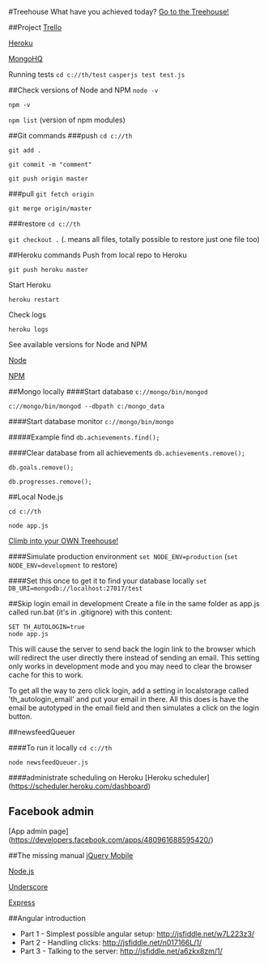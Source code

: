 #Treehouse
What have you achieved today?
[Go to the Treehouse!](http://www.treehouse.io)

##Project
[Trello](https://trello.com/b/xTuMReiw/treehouse)

[Heroku](https://api.heroku.com/myapps/treehouseapp)

[MongoHQ](https://new.mongohq.com/treehouse/mongo/treehouse/collections)

Running tests
`cd c://th/test`
`casperjs test test.js`

##Check versions of Node and NPM
`node -v`

`npm -v`

`npm list` (version of npm modules)

##Git commands
###push
`cd c://th`

`git add .`

`git commit -m "comment"`

`git push origin master`

###pull
`git fetch origin`

`git merge origin/master`

###restore
`cd c://th`

`git checkout .` (. means all files, totally possible to restore just one file too)


##Heroku commands
Push from local repo to Heroku

`git push heroku master`

Start Heroku

`heroku restart`

Check logs

`heroku logs`


See available versions for Node and NPM

[Node](http://heroku-buildpack-nodejs.s3.amazonaws.com/manifest.nodejs)

[NPM](http://heroku-buildpack-nodejs.s3.amazonaws.com/manifest.npm)


##Mongo locally
####Start database
`c://mongo/bin/mongod`

`c://mongo/bin/mongod --dbpath c:/mongo_data`


####Start database monitor
`c://mongo/bin/mongo`


#####Example find
`db.achievements.find();`

####Clear database from all achievements
`db.achievements.remove();`

`db.goals.remove();`

`db.progresses.remove();`

##Local Node.js

`cd c://th`

`node app.js`

[Climb into your OWN Treehouse!](http://localhost:1337/)

####Simulate production environment
`set NODE_ENV=production` (`set NODE_ENV=development` to restore)

####Set this once to get it to find your database locally
`set DB_URI=mongodb://localhost:27017/test`

##Skip login email in development
Create a file in the same folder as app.js called run.bat (it's in .gitignore) with this content:

    SET TH_AUTOLOGIN=true
    node app.js

This will cause the server to send back the login link to the browser which will redirect the user directly there instead of sending an email. This setting only works in development mode and you may need to clear the browser cache for this to work.

To get all the way to zero click login, add a setting in localstorage called 'th_autologin_email' and put your email in there. All this does is have the email be autotyped in the email field and then simulates a click on the login button.

##newsfeedQueuer

####To run it locally
 `cd c://th`

 `node newsfeedQueuer.js`

####administrate scheduling on Heroku
[Heroku scheduler] (https://scheduler.heroku.com/dashboard)

##  Facebook admin
[App admin page] (https://developers.facebook.com/apps/480961688595420/)

##The missing manual
[jQuery Mobile](http://jquerymobile.com/)

[Node.js](http://nodejs.org/)

[Underscore](http://documentcloud.github.com/underscore/)

[Express](http://expressjs.com/)

##Angular introduction
- Part 1 - Simplest possible angular setup: http://jsfiddle.net/w7L223z3/
- Part 2 - Handling clicks: http://jsfiddle.net/n017166L/1/
- Part 3 - Talking to the server: http://jsfiddle.net/a6zkx8zm/1/
